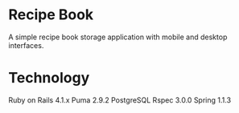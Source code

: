Recipe Book
==========

A simple recipe book storage application with mobile and desktop interfaces.

Technology
==========

Ruby on Rails 4.1.x
Puma 2.9.2
PostgreSQL
Rspec 3.0.0
Spring 1.1.3
